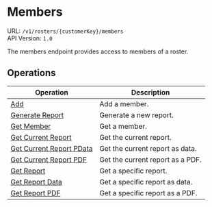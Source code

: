 # Members

URL: `/v1/rosters/{customerKey}/members` \
API Version: `1.0`

The members endpoint provides access to members of a roster.

## Operations

| Operation | Description |
| - | - |
| [Add](add.md) | Add a member. |
| [Generate Report](generate-report.md) | Generate a new report. |
| [Get Member](get.md) | Get a member. |
| [Get Current Report](get-current-report.md) | Get the current report. |
| [Get Current Report PData](get-current-report-data.md) | Get the current report as data. |
| [Get Current Report PDF](get-current-report-pdf.md) | Get the current report as a PDF. |
| [Get Report](get-report.md) | Get a specific report. |
| [Get Report Data](get-report-data.md) | Get a specific report as data. |
| [Get Report PDF](get-report-pdf.md) | Get a specific report as a PDF. |
